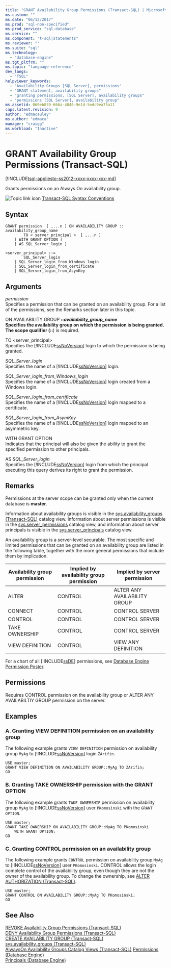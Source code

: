```yaml
---
title: "GRANT Availability Group Permissions (Transact-SQL) | Microsoft Docs"
ms.custom: ""
ms.date: "06/12/2017"
ms.prod: "sql-non-specified"
ms.prod_service: "sql-database"
ms.service: ""
ms.component: "t-sql|statements"
ms.reviewer: ""
ms.suite: "sql"
ms.technology: 
  - "database-engine"
ms.tgt_pltfrm: ""
ms.topic: "language-reference"
dev_langs: 
  - "TSQL"
helpviewer_keywords: 
  - "Availability Groups [SQL Server], permissions"
  - "GRANT statement, availability groups"
  - "granting permissions, [SQL Server], availability groups"
  - "permissions [SQL Server], availability group"
ms.assetid: 060eb839-666a-4046-9e1d-5edc9ea75a11
caps.latest.revision: 9
author: "edmacauley"
ms.author: "edmaca"
manager: "craigg"
ms.workload: "Inactive"
---
```

# GRANT Availability Group Permissions (Transact-SQL)
[!INCLUDE[tsql-appliesto-ss2012-xxxx-xxxx-xxx-md](../../includes/tsql-appliesto-ss2012-xxxx-xxxx-xxx-md.md)]

  Grants permissions on an Always On availability group.  
  

 ![Topic link icon](../../database-engine/configure-windows/media/topic-link.gif "Topic link icon") [Transact-SQL Syntax Conventions](../../t-sql/language-elements/transact-sql-syntax-conventions-transact-sql.md)  
  
## Syntax  
  
```  
GRANT permission  [ ,...n ] ON AVAILABILITY GROUP :: availability_group_name  
        TO < server_principal >  [ ,...n ]  
    [ WITH GRANT OPTION ]  
    [ AS SQL_Server_login ]   
  
<server_principal> ::=   
        SQL_Server_login  
    | SQL_Server_login_from_Windows_login   
    | SQL_Server_login_from_certificate   
    | SQL_Server_login_from_AsymKey  
```  
  
## Arguments  
 *permission*  
 Specifies a permission that can be granted on an availability group. For a list of the permissions, see the Remarks section later in this topic.  
  
 ON AVAILABILITY GROUP **::***availability_group_name*  
 Specifies the availability group on which the permission is being granted. The scope qualifier (**::**) is required.  
  
 TO \<server_principal>  
 Specifies the [!INCLUDE[ssNoVersion](../../includes/ssnoversion-md.md)] login to which the permission is being granted.  
  
 *SQL_Server_login*  
 Specifies the name of a [!INCLUDE[ssNoVersion](../../includes/ssnoversion-md.md)] login.  
  
 *SQL_Server_login_from_Windows_login*  
 Specifies the name of a [!INCLUDE[ssNoVersion](../../includes/ssnoversion-md.md)] login created from a Windows login.  
  
 *SQL_Server_login_from_certificate*  
 Specifies the name of a [!INCLUDE[ssNoVersion](../../includes/ssnoversion-md.md)] login mapped to a certificate.  
  
 *SQL_Server_login_from_AsymKey*  
 Specifies the name of a [!INCLUDE[ssNoVersion](../../includes/ssnoversion-md.md)] login mapped to an asymmetric key.  
  
 WITH GRANT OPTION  
 Indicates that the principal will also be given the ability to grant the specified permission to other principals.  
  
 AS *SQL_Server_login*  
 Specifies the [!INCLUDE[ssNoVersion](../../includes/ssnoversion-md.md)] login from which the principal executing this query derives its right to grant the permission.  
  
## Remarks  
 Permissions at the server scope can be granted only when the current database is **master**.  
  
 Information about availability groups is visible in the [sys.availability_groups &#40;Transact-SQL&#41;](../../relational-databases/system-catalog-views/sys-availability-groups-transact-sql.md) catalog view. Information about server permissions is visible in the [sys.server_permissions](../../relational-databases/system-catalog-views/sys-server-permissions-transact-sql.md) catalog view, and information about server principals is visible in the [sys.server_principals](../../relational-databases/system-catalog-views/sys-server-principals-transact-sql.md) catalog view.  
  
 An availability group is a server-level securable. The most specific and limited permissions that can be granted on an availability group are listed in the following table, together with the more general permissions that include them by implication.  
  
|Availability group permission|Implied by availability group permission|Implied by server permission|  
|-----------------------------------|----------------------------------------------|----------------------------------|  
|ALTER|CONTROL|ALTER ANY AVAILABILITY GROUP|  
|CONNECT|CONTROL|CONTROL SERVER|  
|CONTROL|CONTROL|CONTROL SERVER|  
|TAKE OWNERSHIP|CONTROL|CONTROL SERVER|  
|VIEW DEFINITION|CONTROL|VIEW ANY DEFINITION|  
  
 For a chart of all [!INCLUDE[ssDE](../../includes/ssde-md.md)] permissions, see [Database Engine Permission Poster](http://go.microsoft.com/fwlink/?LinkId=229142).  
  
## Permissions  
 Requires CONTROL permission on the availability group or ALTER ANY AVAILABILTIY GROUP permission on the server.  
  
## Examples  
  
### A. Granting VIEW DEFINITION permission on an availability group  
 The following example grants `VIEW DEFINITION` permission on availability group `MyAg` to [!INCLUDE[ssNoVersion](../../includes/ssnoversion-md.md)] login `ZArifin`.  
  
```  
USE master;  
GRANT VIEW DEFINITION ON AVAILABILITY GROUP::MyAg TO ZArifin;  
GO  
```  
  
### B. Granting TAKE OWNERSHIP permission with the GRANT OPTION  
 The following example grants `TAKE OWNERSHIP` permission on availability group `MyAg` to [!INCLUDE[ssNoVersion](../../includes/ssnoversion-md.md)] user `PKomosinski` with the `GRANT OPTION`.  
  
```  
USE master;  
GRANT TAKE OWNERSHIP ON AVAILABILITY GROUP::MyAg TO PKomosinski   
    WITH GRANT OPTION;  
GO  
```  
  
### C. Granting CONTROL permission on an availability group  
 The following example grants `CONTROL` permission on availability group `MyAg` to [!INCLUDE[ssNoVersion](../../includes/ssnoversion-md.md)] user `PKomosinski`. CONTROL allows the login complete control of the availability group, even though they are not the owner of the availability group. To change the ownership, see [ALTER AUTHORIZATION &#40;Transact-SQL&#41;](../../t-sql/statements/alter-authorization-transact-sql.md).  
  
```  
USE master;  
GRANT CONTROL ON AVAILABILITY GROUP::MyAg TO PKomosinski;  
GO  
```  
  
## See Also  
 [REVOKE Availability Group Permissions &#40;Transact-SQL&#41;](../../t-sql/statements/revoke-availability-group-permissions-transact-sql.md)   
 [DENY Availability Group Permissions &#40;Transact-SQL&#41;](../../t-sql/statements/deny-availability-group-permissions-transact-sql.md)   
 [CREATE AVAILABILITY GROUP &#40;Transact-SQL&#41;](../../t-sql/statements/create-availability-group-transact-sql.md)   
 [sys.availability_groups &#40;Transact-SQL&#41;](../../relational-databases/system-catalog-views/sys-availability-groups-transact-sql.md)   
 [AlwaysOn Availability Groups Catalog Views &#40;Transact-SQL&#41;](../../relational-databases/system-catalog-views/always-on-availability-groups-catalog-views-transact-sql.md)
 [Permissions &#40;Database Engine&#41;](../../relational-databases/security/permissions-database-engine.md)   
 [Principals &#40;Database Engine&#41;](../../relational-databases/security/authentication-access/principals-database-engine.md)  
  
  
